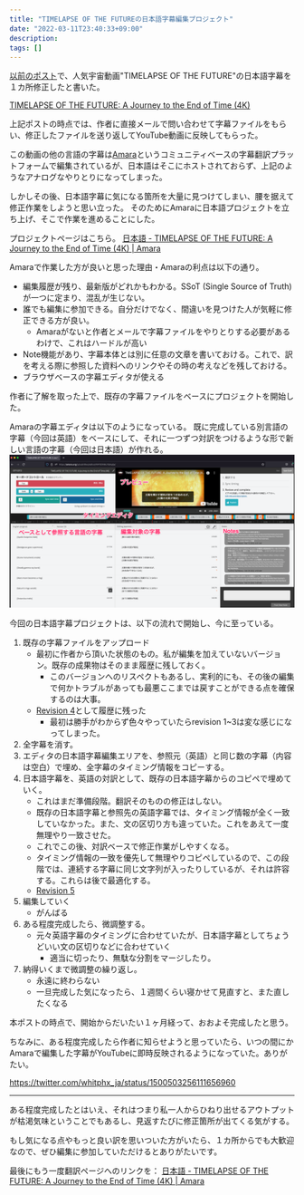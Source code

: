 ```yaml
---
title: "TIMELAPSE OF THE FUTUREの日本語字幕編集プロジェクト"
date: "2022-03-11T23:40:33+09:00"
description:
tags: []
---
```


[以前のポスト](../20220205-fix-youtube-subtitle-mistranslation/)で、人気宇宙動画"TIMELAPSE OF THE FUTURE"の日本語字幕を１カ所修正したと書いた。

[TIMELAPSE OF THE FUTURE: A Journey to the End of Time (4K)](https://www.youtube.com/watch?v=uD4izuDMUQA)

上記ポストの時点では、作者に直接メールで問い合わせて字幕ファイルをもらい、修正したファイルを送り返してYouTube動画に反映してもらった。

この動画の他の言語の字幕は[Amara](https://amara.org/)というコミュニティベースの字幕翻訳プラットフォームで編集されているが、日本語はそこにホストされておらず、上記のようなアナログなやりとりになってしまった。

しかしその後、日本語字幕に気になる箇所を大量に見つけてしまい、腰を据えて修正作業をしようと思い立った。
そのためにAmaraに日本語プロジェクトを立ち上げ、そこで作業を進めることにした。

プロジェクトページはこちら。
[日本語 - TIMELAPSE OF THE FUTURE: A Journey to the End of Time (4K) | Amara](https://amara.org/ja/videos/4hP0ONMJ1QAp/ja/2468256/)

Amaraで作業した方が良いと思った理由・Amaraの利点は以下の通り。
* 編集履歴が残り、最新版がどれかもわかる。SSoT (Single Source of Truth)が一つに定まり、混乱が生じない。
* 誰でも編集に参加できる。自分だけでなく、間違いを見つけた人が気軽に修正できる方が良い。
  * Amaraがないと作者とメールで字幕ファイルをやりとりする必要があるわけで、これはハードルが高い
* Note機能があり、字幕本体とは別に任意の文章を書いておける。これで、訳を考える際に参照した資料へのリンクやその時の考えなどを残しておける。
* ブラウザベースの字幕エディタが使える

作者に了解を取った上で、既存の字幕ファイルをベースにプロジェクトを開始した。

Amaraの字幕エディタは以下のようになっている。
既に完成している別言語の字幕（今回は英語）をベースにして、それに一つずつ対訳をつけるような形で新しい言語の字幕（今回は日本語）が作れる。
![Amaraの字幕エディタ](./images/amara-editor-sample.png)

今回の日本語字幕プロジェクトは、以下の流れで開始し、今に至っている。
1. 既存の字幕ファイルをアップロード
    * 最初に作者から頂いた状態のもの。私が編集を加えていないバージョン。既存の成果物はそのまま履歴に残しておく。
        * このバージョンへのリスペクトもあるし、実利的にも、その後の編集で何かトラブルがあっても最悪ここまでは戻すことができる点を確保するのは大事。
    * [Revision 4](https://amara.org/ja/videos/4hP0ONMJ1QAp/ja/2468256/13199988/)として履歴に残った
        * 最初は勝手がわからず色々やっていたらrevision 1~3は変な感じになってしまった。
2. 全字幕を消す。
3. エディタの日本語字幕編集エリアを、参照元（英語）と同じ数の字幕（内容は空白）で埋め、全字幕のタイミング情報をコピーする。
4. 日本語字幕を、英語の対訳として、既存の日本語字幕からのコピペで埋めていく。
    * これはまだ準備段階。翻訳そのものの修正はしない。
    * 既存の日本語字幕と参照先の英語字幕では、タイミング情報が全く一致していなかった。また、文の区切り方も違っていた。これをあえて一度無理やり一致させた。
    * これでこの後、対訳ベースで修正作業がしやすくなる。
    * タイミング情報の一致を優先して無理やりコピペしているので、この段階では、連続する字幕に同じ文字列が入ったりしているが、それは許容する。これらは後で最適化する。
    * [Revision 5](https://amara.org/ja/videos/4hP0ONMJ1QAp/ja/2468256/13200102/)
5. 編集していく
    * がんばる
6. ある程度完成したら、微調整する。
    * 元々英語字幕のタイミングに合わせていたが、日本語字幕としてちょうどいい文の区切りなどに合わせていく
        * 適当に切ったり、無駄な分割をマージしたり。
7. 納得いくまで微調整の繰り返し。
    * 永遠に終わらない
    * 一旦完成した気になったら、１週間くらい寝かせて見直すと、また直したくなる

本ポストの時点で、開始からだいたい１ヶ月経って、おおよそ完成したと思う。

ちなみに、ある程度完成したら作者に知らせようと思っていたら、いつの間にかAmaraで編集した字幕がYouTubeに即時反映されるようになっていた。ありがたい。

https://twitter.com/whitphx_ja/status/1500503256111656960

---

ある程度完成したとはいえ、それはつまり私一人からひねり出せるアウトプットが枯渇気味ということでもあるし、見返すたびに修正箇所が出てくる気がする。

もし気になる点やもっと良い訳を思いついた方がいたら、１カ所からでも大歓迎なので、ぜひ編集に参加していただけるとありがたいです。

最後にもう一度翻訳ページへのリンクを：
[日本語 - TIMELAPSE OF THE FUTURE: A Journey to the End of Time (4K) | Amara](https://amara.org/ja/videos/4hP0ONMJ1QAp/ja/2468256/)
